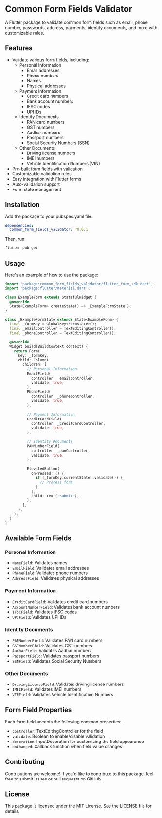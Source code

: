 # Common Form Fields Validator

A Flutter package to validate common form fields such as email, phone number, passwords, address, payments, identity documents, and more with customizable rules.

## Features

- Validate various form fields, including:
  - Personal Information
    - Email addresses
    - Phone numbers
    - Names
    - Physical addresses
  - Payment Information
    - Credit card numbers
    - Bank account numbers
    - IFSC codes
    - UPI IDs
  - Identity Documents
    - PAN card numbers
    - GST numbers
    - Aadhar numbers
    - Passport numbers
    - Social Security Numbers (SSN)
  - Other Documents
    - Driving license numbers
    - IMEI numbers
    - Vehicle Identification Numbers (VIN)
- Pre-built form fields with validation
- Customizable validation rules
- Easy integration with Flutter forms
- Auto-validation support
- Form state management

## Installation

Add the package to your pubspec.yaml file:

```yaml
dependencies:
  common_form_fields_validator: ^0.0.1
```

Then, run:

```bash
flutter pub get
```

## Usage

Here's an example of how to use the package:

```dart
import 'package:common_form_fields_validator/flutter_form_sdk.dart';
import 'package:flutter/material.dart';

class ExampleForm extends StatefulWidget {
  @override
  State<ExampleForm> createState() => _ExampleFormState();
}

class _ExampleFormState extends State<ExampleForm> {
  final _formKey = GlobalKey<FormState>();
  final _emailController = TextEditingController();
  final _phoneController = TextEditingController();

  @override
  Widget build(BuildContext context) {
    return Form(
      key: _formKey,
      child: Column(
        children: [
          // Personal Information
          EmailField(
            controller: _emailController,
            validate: true,
          ),
          PhoneField(
            controller: _phoneController,
            validate: true,
          ),
          
          // Payment Information
          CreditCardField(
            controller: _creditCardController,
            validate: true,
          ),
          
          // Identity Documents
          PANNumberField(
            controller: _panController,
            validate: true,
          ),
          
          ElevatedButton(
            onPressed: () {
              if (_formKey.currentState!.validate()) {
                // Process form
              }
            },
            child: Text('Submit'),
          ),
        ],
      ),
    );
  }
}
```

## Available Form Fields

### Personal Information
- `NameField`: Validates names
- `EmailField`: Validates email addresses
- `PhoneField`: Validates phone numbers
- `AddressField`: Validates physical addresses

### Payment Information
- `CreditCardField`: Validates credit card numbers
- `AccountNumberField`: Validates bank account numbers
- `IFSCField`: Validates IFSC codes
- `UPIField`: Validates UPI IDs

### Identity Documents
- `PANNumberField`: Validates PAN card numbers
- `GSTNumberField`: Validates GST numbers
- `AadharField`: Validates Aadhar numbers
- `PassportField`: Validates passport numbers
- `SSNField`: Validates Social Security Numbers

### Other Documents
- `DrivingLicenseField`: Validates driving license numbers
- `IMEIField`: Validates IMEI numbers
- `VINField`: Validates Vehicle Identification Numbers

## Form Field Properties

Each form field accepts the following common properties:
- `controller`: TextEditingController for the field
- `validate`: Boolean to enable/disable validation
- `decoration`: InputDecoration for customizing the field appearance
- `onChanged`: Callback function when field value changes

## Contributing

Contributions are welcome! If you'd like to contribute to this package, feel free to submit issues or pull requests on GitHub.

## License

This package is licensed under the MIT License. See the LICENSE file for details.